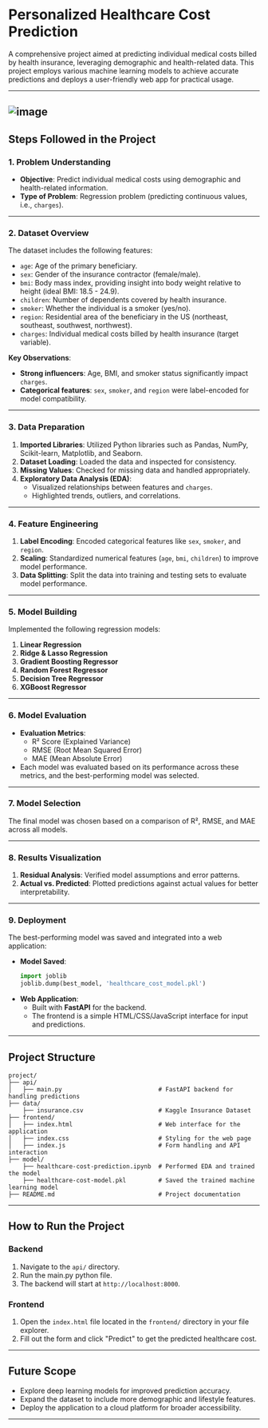 # **Personalized Healthcare Cost Prediction**

A comprehensive project aimed at predicting individual medical costs billed by health insurance, leveraging demographic and health-related data. This project employs various machine learning models to achieve accurate predictions and deploys a user-friendly web app for practical usage.

---
![image](https://github.com/user-attachments/assets/a717f0a0-3a48-4eaf-bcfb-2d00598790aa)
---
## **Steps Followed in the Project**

### **1. Problem Understanding**
- **Objective**: Predict individual medical costs using demographic and health-related information.
- **Type of Problem**: Regression problem (predicting continuous values, i.e., `charges`).

---

### **2. Dataset Overview**
The dataset includes the following features:
- `age`: Age of the primary beneficiary.
- `sex`: Gender of the insurance contractor (female/male).
- `bmi`: Body mass index, providing insight into body weight relative to height (ideal BMI: 18.5 - 24.9).
- `children`: Number of dependents covered by health insurance.
- `smoker`: Whether the individual is a smoker (yes/no).
- `region`: Residential area of the beneficiary in the US (northeast, southeast, southwest, northwest).
- `charges`: Individual medical costs billed by health insurance (target variable).

**Key Observations**:
- **Strong influencers**: Age, BMI, and smoker status significantly impact `charges`.
- **Categorical features**: `sex`, `smoker`, and `region` were label-encoded for model compatibility.

---

### **3. Data Preparation**
1. **Imported Libraries**: Utilized Python libraries such as Pandas, NumPy, Scikit-learn, Matplotlib, and Seaborn.
2. **Dataset Loading**: Loaded the data and inspected for consistency.
3. **Missing Values**: Checked for missing data and handled appropriately.
4. **Exploratory Data Analysis (EDA)**:
   - Visualized relationships between features and `charges`.
   - Highlighted trends, outliers, and correlations.

---

### **4. Feature Engineering**
1. **Label Encoding**: Encoded categorical features like `sex`, `smoker`, and `region`.
2. **Scaling**: Standardized numerical features (`age`, `bmi`, `children`) to improve model performance.
3. **Data Splitting**: Split the data into training and testing sets to evaluate model performance.

---

### **5. Model Building**
Implemented the following regression models:
1. **Linear Regression**
2. **Ridge & Lasso Regression**
3. **Gradient Boosting Regressor**
4. **Random Forest Regressor**
5. **Decision Tree Regressor**
6. **XGBoost Regressor**

---

### **6. Model Evaluation**
- **Evaluation Metrics**:
  - R² Score (Explained Variance)
  - RMSE (Root Mean Squared Error)
  - MAE (Mean Absolute Error)
- Each model was evaluated based on its performance across these metrics, and the best-performing model was selected.

---

### **7. Model Selection**
The final model was chosen based on a comparison of R², RMSE, and MAE across all models.

---

### **8. Results Visualization**
1. **Residual Analysis**: Verified model assumptions and error patterns.
2. **Actual vs. Predicted**: Plotted predictions against actual values for better interpretability.

---

### **9. Deployment**
The best-performing model was saved and integrated into a web application:
- **Model Saved**: 
   ```python
   import joblib
   joblib.dump(best_model, 'healthcare_cost_model.pkl')
   ```
- **Web Application**:
   - Built with **FastAPI** for the backend.
   - The frontend is a simple HTML/CSS/JavaScript interface for input and predictions.

---

## **Project Structure**
```plaintext
project/
├── api/
│   ├── main.py                           # FastAPI backend for handling predictions
├── data/
    ├── insurance.csv                     # Kaggle Insurance Dataset
├── frontend/
│   ├── index.html                        # Web interface for the application
│   ├── index.css                         # Styling for the web page
│   ├── index.js                          # Form handling and API interaction
├── model/
    ├── healthcare-cost-prediction.ipynb  # Performed EDA and trained the model
    ├── healthcare-cost-model.pkl         # Saved the trained machine learning model
├── README.md                             # Project documentation
```

---

## **How to Run the Project**

### **Backend**
1. Navigate to the `api/` directory.
2. Run the main.py python file.
3. The backend will start at `http://localhost:8000`.

### **Frontend**
1. Open the `index.html` file located in the `frontend/` directory in your file explorer.
2. Fill out the form and click "Predict" to get the predicted healthcare cost.

---

## **Future Scope**
- Explore deep learning models for improved prediction accuracy.
- Expand the dataset to include more demographic and lifestyle features.
- Deploy the application to a cloud platform for broader accessibility.

---
